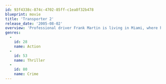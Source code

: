 ```yaml
---
id: 93f4338c-874c-4702-85ff-c1ea8f32b478
blueprint: movie
title: 'Transporter 2'
release_date: '2005-08-02'
overview: 'Professional driver Frank Martin is living in Miami, where he is temporarily filling in for a friend as the chauffeur for a government narcotics control policymaker and his family. The young boy in the family is targeted for kidnapping, and Frank immediately becomes involved in protecting the child and exposing the kidnappers.'
genres:
  -
    id: 28
    name: Action
  -
    id: 53
    name: Thriller
  -
    id: 80
    name: Crime
---
```

